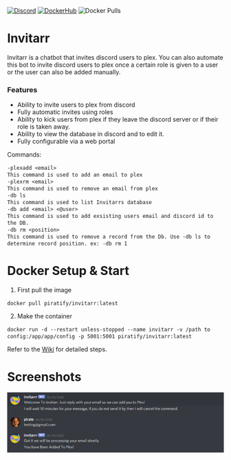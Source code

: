 [![Discord](https://img.shields.io/discord/708829995744755822?color=7289DA&label=Discord&style=for-the-badge&logo=discord)](https://discord.gg/EnUBXmF) 
[![DockerHub](https://img.shields.io/badge/Docker-Hub-%23099cec?style=for-the-badge&logo=docker)](https://hub.docker.com/r/piratify/invitarr)
![Docker Pulls](https://img.shields.io/docker/pulls/piratify/invitarr?color=099cec&style=for-the-badge)

Invitarr 
=================

Invitarr is a chatbot that invites discord users to plex. You can also automate this bot to invite discord users to plex once a certain role is given to a user or the user can also be added manually.  

### Features

- Ability to invite users to plex from discord 
- Fully automatic invites using roles 
- Ability to kick users from plex if they leave the discord server or if their role is taken away.
- Ability to view the database in discord and to edit it.
- Fully configurable via a web portal

Commands: 
```
-plexadd <email>
This command is used to add an email to plex
-plexrm <email>
This command is used to remove an email from plex
-db ls
This command is used to list Invitarrs database
-db add <email> <@user>
This command is used to add exsisting users email and discord id to the DB.
-db rm <position>
This command is used to remove a record from the Db. Use -db ls to determine record position. ex: -db rm 1
```

# Docker Setup & Start

1. First pull the image 
```
docker pull piratify/invitarr:latest
```
2. Make the container 
```
docker run -d --restart unless-stopped --name invitarr -v /path to config:/app/app/config -p 5001:5001 piratify/invitarr:latest
```

Refer to the [Wiki](https://github.com/Sleepingpirates/Invitarr/wiki) for detailed steps.

# Screenshots
![bot](https://github.com/Sleepingpirates/Invitarr/blob/master/Screenshots/June_06.10.2020_07.08.21_PM.png)
